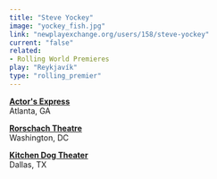 ```yaml
---
title: "Steve Yockey"
image: "yockey_fish.jpg"
link: "newplayexchange.org/users/158/steve-yockey"
current: "false"
related:
- Rolling World Premieres
play: "Reykjavík"
type: "rolling_premier"
---
```


[**Actor&#039;s Express**](https://www.actors-express.com/plays/reykjav%C3%ADk)\
Atlanta, GA

[**Rorschach Theatre**](https://rorschachtheatre.com/reykjavik/)\
Washington, DC

[**Kitchen Dog Theater**](https://www.kitchendogtheater.org/reykjavik)\
Dallas, TX
